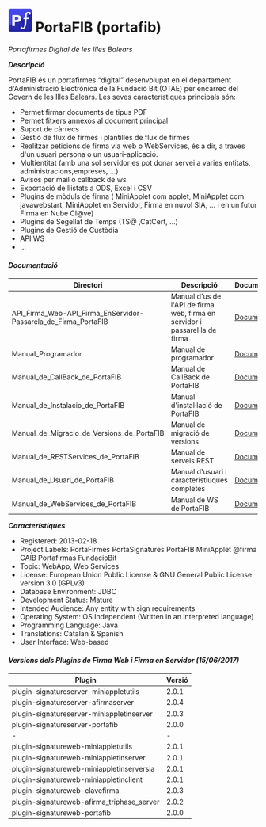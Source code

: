 # ![Logo](https://github.com/GovernIB/maven/raw/binaris/portafib/projectinfo_Attachments/icon.jpg) PortaFIB (portafib)
 *Portafirmes Digital de les Illes Balears*

***Descripció***

PortaFIB és un portafirmes “digital” desenvolupat en el departament d'Administració Electrònica de la Fundació Bit (OTAE) per encàrrec del Govern de les Illes Balears.
Les seves característiques principals són:
* Permet firmar documents de tipus PDF
* Permet fitxers annexos al document principal
* Suport de càrrecs
* Gestió de flux de firmes i plantilles de flux de firmes
* Realitzar peticions de firma via web o WebServices, és a dir, a traves d'un usuari persona o un usuari-aplicació.
* Multientitat (amb una sol servidor es pot donar servei a varies entitats, administracions,empreses, ...)
* Avisos per mail o callback de ws
* Exportació de llistats a ODS, Excel i CSV
* Plugins de mòduls de firma ( MiniApplet com applet, MiniApplet com javawebstart, MiniApplet en Servidor, Firma en nuvol SIA, ... i en un futur Firma en Nube Cl@ve)
* Plugins de Segellat de Temps (TS@ ,CatCert, ...)
* Plugins de Gestió de Custòdia
* API WS
* ...


#### ***Documentació***

Directori | Descripció | Documentació
------------ | ------------- | -------------
API_Firma_Web-API_Firma_EnServidor-Passarela_de_Firma_PortaFIB | Manual d'us de l'API de firma web, firma en servidor i passarel·la de firma | [Documenatció](./doc/API_Firma_Web-API_Firma_EnServidor-Passarela_de_Firma_PortaFIB.odt)
Manual_Programador | Manual de programador | [Documenatció](./doc/Manual_Programador.odt)
Manual_de_CallBack_de_PortaFIB | Manual de CallBack de PortaFIB | [Documenatció](./doc/Manual_de_CallBack_de_PortaFIB.odt)
Manual_de_Instalacio_de_PortaFIB | Manual d'instal·lació de PortaFIB | [Documenatció](./doc/Manual_de_Instalacio_de_PortaFIB.odt)
Manual_de_Migracio_de_Versions_de_PortaFIB | Manual de migració de versions | [Documenatció](./doc/Manual_de_Migracio_de_Versions_de_PortaFIB.odt)
Manual_de_RESTServices_de_PortaFIB | Manual de serveis REST | [Documenatció](./doc/Manual_de_RESTServices_de_PortaFIB.odt)
Manual_de_Usuari_de_PortaFIB | Manual d'usuari i característiuques completes | [Documenatció](./doc/Manual_de_Usuari_de_PortaFIB.odt)
Manual_de_WebServices_de_PortaFIB | Manual de WS de PortaFIB | [Documenatció](./doc/Manual_de_WebServices_de_PortaFIB.odt)

***Característiques***

* Registered: 2013-02-18 
* Project Labels: PortaFirmes  PortaSignatures  PortaFIB  MiniApplet @firma  CAIB  Portafirmas  FundacioBit  
* Topic: WebApp, Web Services
* License: European Union Public License & GNU General Public License version 3.0 (GPLv3)
* Database Environment:  JDBC
* Development Status: Mature
* Intended Audience:  Any entity with sign requirements
* Operating System:  OS Independent (Written in an interpreted language)
* Programming Language:  Java
* Translations: Catalan & Spanish
* User Interface: Web-based





#### ***Versions dels Plugins de Firma Web i Firma en Servidor (15/06/2017)***

| Plugin  | Versió |
| ------------- | ------------- |
| plugin-signatureserver-miniappletutils | 2.0.1  |
| plugin-signatureserver-afirmaserver | 2.0.4 |
| plugin-signatureserver-miniappletinserver | 2.0.3 |
| plugin-signatureserver-portafib | 2.0.0 |
| - | - |
| plugin-signatureweb-miniappletutils | 2.0.1 |
| plugin-signatureweb-miniappletinserver | 2.0.1 |
| plugin-signatureweb-miniappletinserversia | 2.0.1 |
| plugin-signatureweb-miniappletinclient | 2.0.1 |
| plugin-signatureweb-clavefirma | 2.0.3 |
| plugin-signatureweb-afirma_triphase_server | 2.0.2 |
| plugin-signatureweb-portafib | 2.0.0 |
